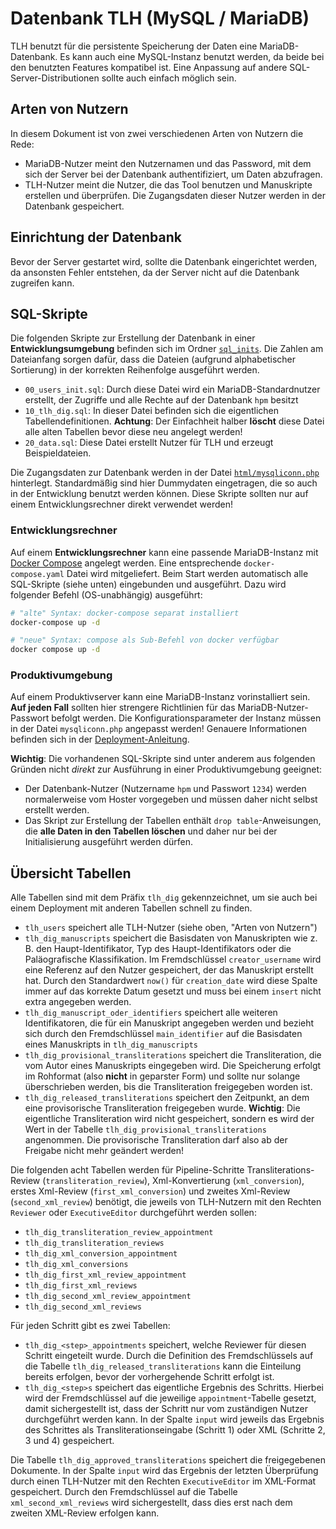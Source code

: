 # Datenbank TLH (MySQL / MariaDB)

TLH benutzt für die persistente Speicherung der Daten eine MariaDB-Datenbank.
Es kann auch eine MySQL-Instanz benutzt werden, da beide bei den benutzten Features kompatibel ist.
Eine Anpassung auf andere SQL-Server-Distributionen sollte auch einfach möglich sein.

## Arten von Nutzern

In diesem Dokument ist von zwei verschiedenen Arten von Nutzern die Rede:

* MariaDB-Nutzer meint den Nutzernamen und das Password, mit dem sich der Server bei der Datenbank authentifiziert, um Daten abzufragen.
* TLH-Nutzer meint die Nutzer, die das Tool benutzen und Manuskripte erstellen und überprüfen. Die Zugangsdaten dieser Nutzer werden in der Datenbank
  gespeichert.

## Einrichtung der Datenbank

Bevor der Server gestartet wird, sollte die Datenbank eingerichtet werden, da ansonsten Fehler entstehen, da der Server nicht auf die Datenbank zugreifen kann.

## SQL-Skripte

Die folgenden Skripte zur Erstellung der Datenbank in einer **Entwicklungsumgebung** befinden sich im Ordner [`sql_inits`](/sql_inits).
Die Zahlen am Dateianfang sorgen dafür, dass die Dateien (aufgrund alphabetischer Sortierung) in der korrekten Reihenfolge ausgeführt werden.

* `00_users_init.sql`: Durch diese Datei wird ein MariaDB-Standardnutzer erstellt, der Zugriffe und alle Rechte auf der Datenbank `hpm` besitzt
* `10_tlh_dig.sql`: In dieser Datei befinden sich die eigentlichen Tabellendefinitionen. **Achtung**: Der Einfachheit halber **löscht** diese Datei alle alten
  Tabellen bevor diese neu angelegt werden!
* `20_data.sql`: Diese Datei erstellt Nutzer für TLH und erzeugt Beispieldateien.

Die Zugangsdaten zur Datenbank werden in der Datei [`html/mysqliconn.php`](../../html/mysqliconn.php) hinterlegt.
Standardmäßig sind hier Dummydaten eingetragen, die so auch in der Entwicklung benutzt werden können.
Diese Skripte sollten nur auf einem Entwicklungsrechner direkt verwendet werden!

### Entwicklungsrechner

Auf einem **Entwicklungsrechner** kann eine passende MariaDB-Instanz mit [Docker Compose](https://docs.docker.com/get-started/08_using_compose/) angelegt
werden.
Eine entsprechende `docker-compose.yaml` Datei wird mitgeliefert.
Beim Start werden automatisch alle SQL-Skripte (siehe unten) eingebunden und ausgeführt.
Dazu wird folgender Befehl (OS-unabhängig) ausgeführt:

```bash
# "alte" Syntax: docker-compose separat installiert
docker-compose up -d

# "neue" Syntax: compose als Sub-Befehl von docker verfügbar
docker compose up -d
```

### Produktivumgebung

Auf einem Produktivserver kann eine MariaDB-Instanz vorinstalliert sein.
**Auf jeden Fall** sollten hier strengere Richtlinien für das MariaDB-Nutzer-Passwort befolgt werden.
Die Konfigurationsparameter der Instanz müssen in der Datei `mysqliconn.php` angepasst werden!
Genauere Informationen befinden sich in der [Deployment-Anleitung](./deployment.md).

**Wichtig**: Die vorhandenen SQL-Skripte sind unter anderem aus folgenden Gründen nicht *direkt* zur Ausführung in einer Produktivumgebung geeignet:

* Der Datenbank-Nutzer (Nutzername `hpm` und Passwort `1234`) werden normalerweise vom Hoster vorgegeben und müssen daher nicht selbst erstellt werden.
* Das Skript zur Erstellung der Tabellen enthält `drop table`-Anweisungen, die **alle Daten in den Tabellen löschen** und daher nur bei der Initialisierung
  ausgeführt werden dürfen.

## Übersicht Tabellen

Alle Tabellen sind mit dem Präfix `tlh_dig` gekennzeichnet, um sie auch bei einem Deployment mit anderen Tabellen schnell zu finden.

* `tlh_users` speichert alle TLH-Nutzer (siehe oben, "Arten von Nutzern")
* `tlh_dig_manuscripts` speichert die Basisdaten von Manuskripten wie z. B. den Haupt-Identifikator, Typ des Haupt-Identifikators oder die Paläografische
  Klassifikation.
  Im Fremdschlüssel `creator_username` wird eine Referenz auf den Nutzer gespeichert, der das Manuskript erstellt hat.
  Durch den Standardwert `now()` für `creation_date` wird diese Spalte immer auf das korrekte Datum gesetzt und muss bei einem `insert` nicht extra angegeben
  werden.
* `tlh_dig_manuscript_oder_identifiers` speichert alle weiteren Identifikatoren, die für ein Manuskript angegeben werden und bezieht sich durch den
  Fremdschlüssel `main_identifier` auf die Basisdaten eines Manuskripts in `tlh_dig_manuscripts`
* `tlh_dig_provisional_transliterations` speichert die Transliteration, die vom Autor eines Manuskripts eingegeben wird.
  Die Speicherung erfolgt im Rohformat (also **nicht** in geparster Form) und sollte nur solange überschrieben werden, bis die Transliteration freigegeben
  worden ist.
* `tlh_dig_released_transliterations` speichert den Zeitpunkt, an dem eine provisorische Transliteration freigegeben wurde.
  **Wichtig**: Die eigentliche Transliteration wird nicht gespeichert, sondern es wird der Wert in der Tabelle `tlh_dig_provisional_transliterations`
  angenommen.
  Die provisorische Transliteration darf also ab der Freigabe nicht mehr geändert werden!

Die folgenden acht Tabellen werden für Pipeline-Schritte Transliterations-Review (`transliteration_review`), Xml-Konvertierung (`xml_conversion`), erstes
Xml-Review (`first_xml_conversion`) und zweites Xml-Review (`second_xml_review`) benötigt, die jeweils von TLH-Nutzern mit den Rechten `Reviewer`
oder `ExecutiveEditor` durchgeführt werden sollen:

* `tlh_dig_transliteration_review_appointment`
* `tlh_dig_transliteration_reviews`
* `tlh_dig_xml_conversion_appointment`
* `tlh_dig_xml_conversions`
* `tlh_dig_first_xml_review_appointment`
* `tlh_dig_first_xml_reviews`
* `tlh_dig_second_xml_review_appointment`
* `tlh_dig_second_xml_reviews`

Für jeden Schritt gibt es zwei Tabellen:

* `tlh_dig_<step>_appointments` speichert, welche Reviewer für diesen Schritt eingeteilt wurde. Durch die Definition des Fremdschlüssels auf die
  Tabelle `tlh_dig_released_transliterations` kann die Einteilung bereits erfolgen, bevor der vorhergehende Schritt erfolgt ist.
* `tlh_dig_<step>s` speichert das eigentliche Ergebnis des Schritts. Hierbei wird der Fremdschlüssel auf die jeweilige `appointment`-Tabelle gesetzt, damit
  sichergestellt ist, dass der Schritt nur vom zuständigen Nutzer durchgeführt werden kann. In der Spalte `input` wird jeweils das Ergebnis des Schrittes
  als Transliterationseingabe (Schritt 1) oder XML (Schritte 2, 3 und 4) gespeichert.

Die Tabelle `tlh_dig_approved_transliterations` speichert die freigegebenen Dokumente. In der Spalte `input` wird das Ergebnis der letzten Überprüfung durch
einen TLH-Nutzer mit den Rechten `ExecutiveEditor` im XML-Format gespeichert. Durch den Fremdschlüssel auf die Tabelle `xml_second_xml_reviews` wird
sichergestellt, dass dies erst nach dem zweiten XML-Review erfolgen kann.